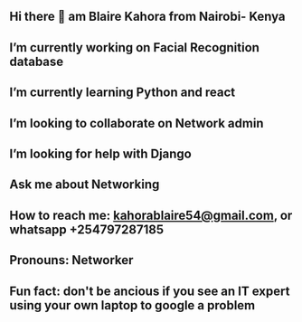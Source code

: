 ## Hi there 👋 am Blaire Kahora from Nairobi- Kenya


## I’m currently working on Facial Recognition database 
## I’m currently learning Python and react
## I’m looking to collaborate on Network admin
## I’m looking for help with Django
## Ask me about Networking
## How to reach me: kahorablaire54@gmail.com, or whatsapp +254797287185
## Pronouns: Networker
## Fun fact: don't be ancious if you see an IT expert using your own laptop to google a problem

